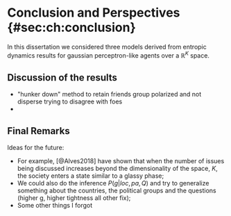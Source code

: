
# Conclusion and Perspectives {#sec:ch:conclusion}

<!-- My work is nice. I found *this* of interesting and stepped into *that* problem. Future perspectives indicate that we could have done *that* way, and maybe *this* is also a good idea for a new project.

Maybe the division could be only: Discussion/Interpretation (what's the difference) and Future Directions

-->

In this dissertation we considered three models derived from entropic dynamics results for gaussian perceptron-like agents over a $\mathbb{R}^K$ space.

## Discussion of the results

- "hunker down" method to retain friends group polarized and not disperse trying to disagree with foes
-

## Final Remarks

Ideas for the future:

- For example, [@Alves2018] have shown that when the number of issues being discussed increases beyond the dimensionality of the space, $K$, the society enters a state similar to a glassy phase;
- We could also do the inference $P(g|loc, pa, Q)$ and try to generalize something about the countries, the political groups and the questions (higher g, higher tightness all other fix);
- Some other things I forgot
